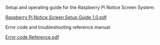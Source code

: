 Setup and operating guide for the Raspberry Pi Notice Screen System:

[Raspberry Pi Notice Screen Setup Guide 1.0.pdf](https://github.com/user-attachments/files/17271130/Raspberry.Pi.Notice.Screen.Setup.Guide.1.0.pdf)

Error code and troubleshooting reference manual:

[Error code Reference.pdf](https://github.com/user-attachments/files/17271131/Error.code.Reference.pdf)
